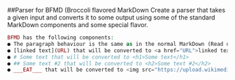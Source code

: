 ##Parser for BFMD (Broccoli flavored MarkDown
Create a parser that takes a given input and converts it to some output using some of the standard MarkDown components and some special flavor.
 ```php
 BFMD has the following components: 
 ● The paragraph behaviour is the same as in the normal MarkDown (Read up on it here) 
 ● [linked text](URL) that will be converted to <a href="URL">linked text</a> 
 ● # Some text that will be converted to <h1>Some text</h1> 
 ● ## Some text #2 that will be converted to <h2>Some text #2</h2> 
 ● ___EAT___ that will be converted to <img src="https://upload.wikimedia.org/wikipedia/commons/thumb/0/03/Broccol i_and_cross_sec tion_edit.jpg/320px-Broccoli_and_cross_section_edit.jpg" title="Broccoli is yummy!" alt="A lovely picture of broccoli" />
 ```
 
 
